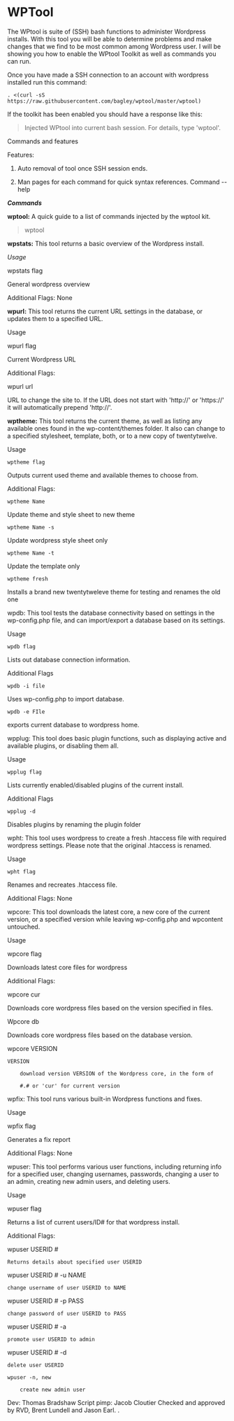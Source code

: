 WPTool
======

The WPtool is suite of (SSH) bash functions to administer Wordpress installs. With this tool you will be able to determine problems and make changes that we find to be most common among Wordpress user. I will be showing you how to enable the WPtool Toolkit as well as commands you can run.

Once you have made a SSH connection to an account with wordpress installed run this command:

    . <(curl -sS https://raw.githubusercontent.com/bagley/wptool/master/wptool)

If the toolkit has been enabled you should have a response like this:

> Injected WPtool into current bash session. For details, type 'wptool'.

Commands and features

Features:

1. Auto removal of tool once SSH session ends. 

2. Man pages for each command for quick syntax references. Command --help

***Commands***

**wptool:** A quick guide to a list of commands injected by the wptool kit.

> wptool

**wpstats:** This tool returns a basic overview of the Wordpress install.

*Usage*

wpstats flag

General wordpress overview

Additional Flags: None

**wpurl:** This tool returns the current URL settings in the database, or updates them to a specified URL.

Usage

wpurl flag

Current Wordpress URL

Additional Flags:

wpurl url

URL to change the site to. If the URL does not start with 'http://' or 'https://' it will automatically prepend 'http://'.

**wptheme:** This tool returns the current theme, as well as listing any available ones found in the wp-content/themes folder. It also can change to a specified stylesheet, template, both, or to a new copy of twentytwelve.

Usage

    wptheme flag

Outputs current used theme and available themes to choose from.

Additional Flags:

    wptheme Name

Update theme and style sheet to new theme

    wptheme Name -s

Update wordpress style sheet only

    wptheme Name -t

Update the template only

    wptheme fresh

Installs a brand new twentytweleve theme for testing and renames the old one

wpdb: This tool tests the database connectivity based on settings in the wp-config.php file, and can import/export a database based on its settings.

Usage

    wpdb flag

Lists out database connection information.

Additional Flags

    wpdb -i file

Uses wp-config.php to import database.

    wpdb -e FIle

exports current database to wordpress home.

wpplug: This tool does basic plugin functions, such as displaying active and available plugins, or disabling them all.

Usage

    wpplug flag

Lists currently enabled/disabled plugins of the current install.

Additional Flags

    wpplug -d

Disables plugins by renaming the plugin folder

wpht: This tool uses wordpress to create a fresh .htaccess file with required wordpress settings. Please note that the original .htaccess is renamed.

Usage

    wpht flag

Renames and recreates .htaccess file.

Additional Flags: None

wpcore: This tool downloads the latest core, a new core of the current version, or a specified version while leaving wp-config.php and wpcontent untouched.

Usage

wpcore flag

Downloads latest core files for wordpress

Additional Flags:

wpcore cur

Downloads core wordpress files based on the version specified in files.

Wpcore db

Downloads core wordpress files based on the database version.

wpcore VERSION

    VERSION

        download version VERSION of the Wordpress core, in the form of 

        #.# or 'cur' for current version 

wpfix: This tool runs various built-in Wordpress functions and fixes.

Usage

wpfix flag

Generates a fix report

Additional Flags: None

wpuser: This tool performs various user functions, including returning info for a specified user, changing usernames, passwords, changing a user to an admin, creating new admin users, and deleting users.

Usage

wpuser flag

Returns a list of current users/ID# for that wordpress install.

Additional Flags:

wpuser USERID #

    Returns details about specified user USERID 

wpuser USERID # -u NAME

    change username of user USERID to NAME 

wpuser USERID # -p PASS

    change password of user USERID to PASS 

wpuser USERID # -a

    promote user USERID to admin 

wpuser USERID # -d

    delete user USERID 

    wpuser -n, new

        create new admin user 

Dev: Thomas Bradshaw Script pimp: Jacob Cloutier Checked and approved by RVD, Brent Lundell and Jason Earl. .
